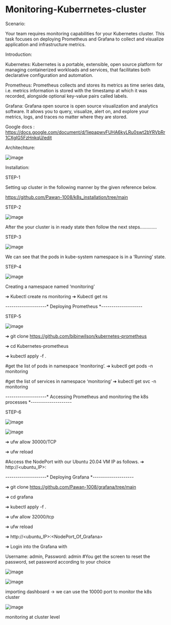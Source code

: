 # Monitoring-Kuberrnetes-cluster

Scenario:

Your team requires monitoring capabilities for your Kubernetes cluster. This task focuses on deploying Prometheus and Grafana to collect and visualize application and infrastructure metrics.


Introduction:

Kubernetes: Kubernetes is a portable, extensible, open source platform for managing containerized workloads and services, that facilitates both declarative configuration
and automation.

Prometheus: Prometheus collects and stores its metrics as time series data, i.e. metrics information is stored with the timestamp at which it was recorded, alongside
optional key-value pairs called labels.

Grafana: Grafana open source is open source visualization and analytics software. It allows you to query, visualize, alert on, and explore your metrics, logs, and traces no
matter where they are stored.


Google docs : https://docs.google.com/document/d/1iepapwvFUHA6kyLRu0swt2bYRVbRr1CXgIG5FzHnkqU/edit


Architechture:

![image](https://github.com/user-attachments/assets/3434b420-8319-4154-a2cc-603f332143c7)




Installation: 

STEP-1

Setting up cluster in the following manner by the given reference below.

https://github.com/Pawan-1008/k8s_installation/tree/main


STEP-2

![image](https://github.com/user-attachments/assets/1e2adfb5-6175-4cd9-89ab-0aa4488f7ef1)

After the your cluster is in ready state then follow the next steps.............


STEP-3


![image](https://github.com/user-attachments/assets/88fef7d3-80b1-4cf0-bd17-67bd288713e6)

We can see that the pods in kube-system namespace is in a ‘Running’ state.


STEP-4

![image](https://github.com/user-attachments/assets/6b8710da-afa5-4155-8cfb-571e2a30216b)

Creating a namespace named ‘monitoring’

➔ Kubectl create ns monitoring    ➔ Kubectl get ns



--------------------* Deploying Prometheus *--------------------

STEP-5

![image](https://github.com/user-attachments/assets/346f8b05-9fee-43f4-8faf-ddc2a89d114a)


➔ git clone https://github.com/bibinwilson/kubernetes-prometheus

➔ cd Kubernetes-prometheus

➔ kubectl apply -f .

#get the list of pods in namespace ‘monitoring’.
➔ kubectl get pods -n monitoring


#get the list of services in namespace ‘monitoring’
➔ kubectl get svc -n monitoring



--------------------* Accessing Prometheus and monitoring the k8s processes *--------------------

STEP-6

![image](https://github.com/user-attachments/assets/8211c160-ba1b-4e7e-b516-fe7937c03263)

![image](https://github.com/user-attachments/assets/d9fab653-357f-4f46-94ad-16c1283b3a56)


➔ ufw allow 30000/TCP

➔ ufw reload

#Access the NodePort with our Ubuntu 20.04 VM IP as follows.
➔ http://<ubuntu_IP>:<NodePort>



--------------------* Deploying Grafana *--------------------

➔ git clone https://github.com/Pawan-1008/grafana/tree/main

➔ cd grafana

➔ kubectl apply -f .

➔ ufw allow 32000/tcp

➔ ufw reload

➔ http://<ubuntu_IP>:<NodePort_Of_Grafana>

➔ Login into the Grafana with

Username: admin, Password: admin
#You get the screen to reset the password, set password
according to your choice

![image](https://github.com/user-attachments/assets/058618f9-17fa-4536-bf7f-72f05794b36d)



![image](https://github.com/user-attachments/assets/03e3bd98-f61d-4954-82d6-4288ed570584)

importing dashboard -> we can use the 10000 port to monitor the k8s cluster


![image](https://github.com/user-attachments/assets/bd6c993c-e8e2-4664-8823-e9a5009bce7c)

 monitoring at cluster level


